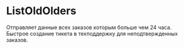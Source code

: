 # ListOldOlders
Отправляет данные всех заказов которым больше чем 24 часа. Быстрое создание тикета в техподдержку для неподтвержденных заказов.
